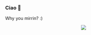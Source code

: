 ### Ciao 👋

Why you mirrin? :)

<p align="center">
<a href="https://github.com/chrisdeleonn/github-readme-stats">
  <img src="https://github-readme-stats.vercel.app/api/top-langs/?username=chrisdeleonn&layout=compact&theme=algolia" />
</a>
</p>
